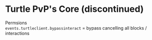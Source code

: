 # Turtle PvP's Core (discontinued)

Permsions  
`events.turtleclient.bypassinteract` = bypass cancelling all blocks  / interactions
